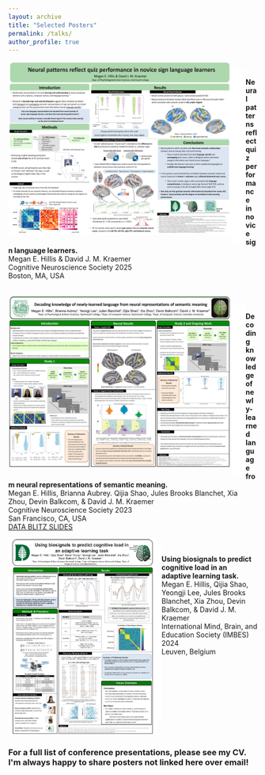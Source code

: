 ```yaml
---
layout: archive
title: "Selected Posters"
permalink: /talks/
author_profile: true
---
```


<img src="/images/Hillis_CNS_Poster_2025.png" align="left" width="450" height="350"/> \
<img src="/images/whitespace.png" align="left" width="30" height="350"/> \
**Neural patterns reflect quiz performance in novice sign language learners.** \
Megan E. Hillis & David J. M. Kraemer \
Cognitive Neuroscience Society 2025 \
Boston, MA, USA \
<br clear="left"/>

<img src="/images/Hillis_CNS_Poster_2023.png" align="left" width="450" height="350"/> \
<img src="/images/whitespace.png" align="left" width="30" height="350"/> \
**Decoding knowledge of newly-learned language from neural representations of semantic meaning.** \
Megan E. Hillis, Brianna Aubrey. Qijia Shao, Jules Brooks Blanchet, Xia Zhou, Devin Balkcom, & David J. M. Kraemer \
Cognitive Neuroscience Society 2023 \
San Francisco, CA, USA \
[DATA BLITZ SLIDES](https://github.com/megan-hillis/megan-hillis.github.io/blob/f534526cc3b6de53b0c4f0c6cd861593eddf8c69/files/HILLIS%20Session%202%20Data%20Blitz%20Slides.pdf)
<br clear="left"/>


<img src="/images/Hillis_IMBES_Poster_2024._portraitpdf-1-1.png" align="left" width="300" height="400"/> \
<img src="/images/whitespace.png" align="left" width="10" height="350"/> \
**Using biosignals to predict cognitive load in an adaptive learning task.** \
Megan E. Hillis, Qijia Shao, Yeongji Lee, Jules Brooks Blanchet, Xia Zhou, Devin Balkcom, & David J. M. Kraemer \
International Mind, Brain, and Education Society (IMBES) 2024 \
Leuven, Belgium \
<br clear="left"/>

### For a full list of conference presentations, please see my CV. I'm always happy to share posters not linked here over email!
